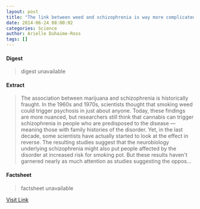 ```yaml
---
layout: post
title: "The link between weed and schizophrenia is way more complicated than we thought"
date: 2014-06-24 08:00:02
categories: Science
author: Arielle Duhaime-Ross
tags: []
---
```



#### Digest
>digest unavailable

#### Extract
>The association between marijuana and schizophrenia is historically fraught. In the 1960s and 1970s, scientists thought that smoking weed could trigger psychosis in just about anyone. Today, these findings are more nuanced, but researchers still think that cannabis can trigger schizophrenia in people who are predisposed to the disease — meaning those with family histories of the disorder. Yet, in the last decade, some scientists have actually started to look at the effect in reverse. The resulting studies suggest that the neurobiology underlying schizophrenia might also put people affected by the disorder at increased risk for smoking pot. But these results haven't garnered nearly as much attention as studies suggesting the oppos...

#### Factsheet
>factsheet unavailable

[Visit Link](http://www.theverge.com/2014/6/24/5836762/the-link-between-weed-and-schizophrenia-is-way-more-complicated-than)


